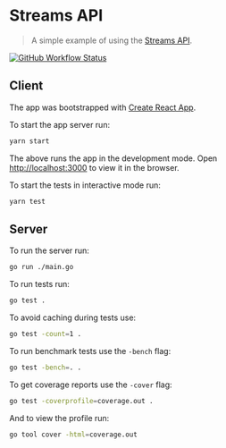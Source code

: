 # Streams API
> A simple example of using the [Streams API](https://developer.mozilla.org/en-US/docs/Web/API/Streams_API).

[![GitHub Workflow Status](https://img.shields.io/github/workflow/status/rolandjitsu/streams-api/Test?label=tests&style=flat-square)](https://github.com/rolandjitsu/streams-api/actions?query=workflow%3ATest)

## Client
The app was bootstrapped with [Create React App](https://github.com/facebook/create-react-app).

To start the app server run:
```bash
yarn start
```

The above runs the app in the development mode. Open [http://localhost:3000](http://localhost:3000) to view it in the browser.

To start the tests in interactive mode run:
```bash
yarn test
```

## Server
To run the server run:
```bash
go run ./main.go
```

To run tests run:
```bash
go test .
```

To avoid caching during tests use:
```bash
go test -count=1 .
```

To run benchmark tests use the `-bench` flag:
```bash
go test -bench=. .
```

To get coverage reports use the `-cover` flag:
```bash
go test -coverprofile=coverage.out .
```

And to view the profile run:
```bash
go tool cover -html=coverage.out
```
